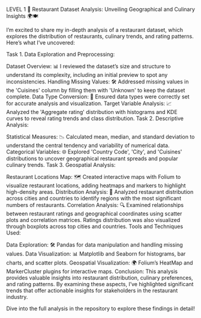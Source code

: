 LEVEL 1 🚀 Restaurant Dataset Analysis: Unveiling Geographical and Culinary Insights 🌍🍽️

I’m excited to share my in-depth analysis of a restaurant dataset, which explores the distribution of restaurants, culinary trends, and rating patterns. Here’s what I’ve uncovered:

Task 1. Data Exploration and Preprocessing:

Dataset Overview: 📊 I reviewed the dataset’s size and structure to understand its complexity, including an initial preview to spot any inconsistencies.
Handling Missing Values: 🛠️ Addressed missing values in the 'Cuisines' column by filling them with 'Unknown' to keep the dataset complete.
Data Type Conversion: 🔄 Ensured data types were correctly set for accurate analysis and visualization.
Target Variable Analysis: 📈 Analyzed the 'Aggregate rating' distribution with histograms and KDE curves to reveal rating trends and class distribution.
Task 2. Descriptive Analysis:

Statistical Measures: 📉 Calculated mean, median, and standard deviation to understand the central tendency and variability of numerical data.
Categorical Variables: 🌐 Explored 'Country Code', 'City', and 'Cuisines' distributions to uncover geographical restaurant spreads and popular culinary trends.
Task 3. Geospatial Analysis:

Restaurant Locations Map: 🗺️ Created interactive maps with Folium to visualize restaurant locations, adding heatmaps and markers to highlight high-density areas.
Distribution Analysis: 🌆 Analyzed restaurant distribution across cities and countries to identify regions with the most significant numbers of restaurants.
Correlation Analysis: 🔍 Examined relationships between restaurant ratings and geographical coordinates using scatter plots and correlation matrices. Ratings distribution was also visualized through boxplots across top cities and countries.
Tools and Techniques Used:

Data Exploration: 🛠️ Pandas for data manipulation and handling missing values.
Data Visualization: 📊 Matplotlib and Seaborn for histograms, bar charts, and scatter plots.
Geospatial Visualization: 🌍 Folium’s HeatMap and MarkerCluster plugins for interactive maps.
Conclusion: This analysis provides valuable insights into restaurant distribution, culinary preferences, and rating patterns. By examining these aspects, I’ve highlighted significant trends that offer actionable insights for stakeholders in the restaurant industry.

Dive into the full analysis in the repository to explore these findings in detail!
